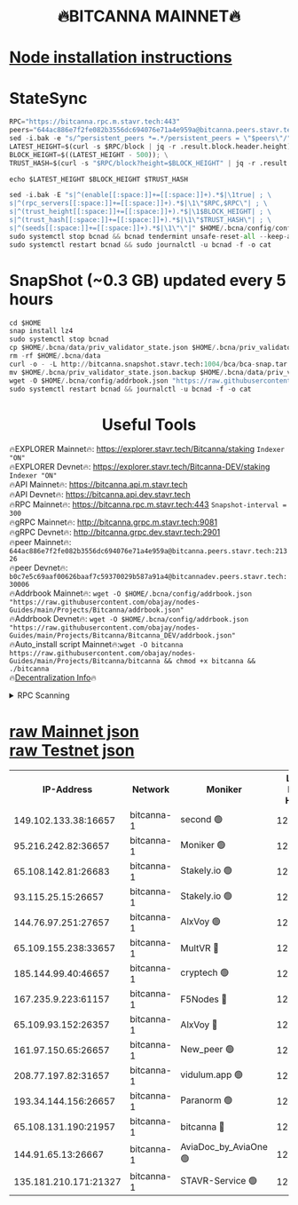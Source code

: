 <h1 align="center"> 🔥BITCANNA MAINNET🔥</h1>


[Node installation instructions](https://github.com/obajay/nodes-Guides/tree/main/Projects/Bitcanna)
=

# StateSync
```python
RPC="https://bitcanna.rpc.m.stavr.tech:443"
peers="644ac886e7f2fe082b3556dc694076e71a4e959a@bitcanna.peers.stavr.tech:21326"
sed -i.bak -e "s/^persistent_peers *=.*/persistent_peers = \"$peers\"/" $HOME/.bcna/config/config.toml
LATEST_HEIGHT=$(curl -s $RPC/block | jq -r .result.block.header.height); \
BLOCK_HEIGHT=$((LATEST_HEIGHT - 500)); \
TRUST_HASH=$(curl -s "$RPC/block?height=$BLOCK_HEIGHT" | jq -r .result.block_id.hash)

echo $LATEST_HEIGHT $BLOCK_HEIGHT $TRUST_HASH

sed -i.bak -E "s|^(enable[[:space:]]+=[[:space:]]+).*$|\1true| ; \
s|^(rpc_servers[[:space:]]+=[[:space:]]+).*$|\1\"$RPC,$RPC\"| ; \
s|^(trust_height[[:space:]]+=[[:space:]]+).*$|\1$BLOCK_HEIGHT| ; \
s|^(trust_hash[[:space:]]+=[[:space:]]+).*$|\1\"$TRUST_HASH\"| ; \
s|^(seeds[[:space:]]+=[[:space:]]+).*$|\1\"\"|" $HOME/.bcna/config/config.toml
sudo systemctl stop bcnad && bcnad tendermint unsafe-reset-all --keep-addr-book
sudo systemctl restart bcnad && sudo journalctl -u bcnad -f -o cat
```
# SnapShot (~0.3 GB) updated every 5 hours
```python
cd $HOME
snap install lz4
sudo systemctl stop bcnad
cp $HOME/.bcna/data/priv_validator_state.json $HOME/.bcna/priv_validator_state.json.backup
rm -rf $HOME/.bcna/data
curl -o - -L http://bitcanna.snapshot.stavr.tech:1004/bca/bca-snap.tar.lz4 | lz4 -c -d - | tar -x -C $HOME/.bcna --strip-components 2
mv $HOME/.bcna/priv_validator_state.json.backup $HOME/.bcna/data/priv_validator_state.json
wget -O $HOME/.bcna/config/addrbook.json "https://raw.githubusercontent.com/obajay/nodes-Guides/main/Projects/Bitcanna/addrbook.json"
sudo systemctl restart bcnad && journalctl -u bcnad -f -o cat
```

 <h1 align="center"> Useful Tools</h1>

🔥EXPLORER Mainnet🔥:    https://explorer.stavr.tech/Bitcanna/staking          `Indexer "ON"` \
🔥EXPLORER Devnet🔥:     https://explorer.stavr.tech/Bitcanna-DEV/staking     `Indexer "ON"` \
🔥API Mainnet🔥:         https://bitcanna.api.m.stavr.tech \
🔥API Devnet🔥:          https://bitcanna.api.dev.stavr.tech \
🔥RPC Mainnet🔥:         https://bitcanna.rpc.m.stavr.tech:443         `Snapshot-interval = 300` \
🔥gRPC Mainnet🔥:        http://bitcanna.grpc.m.stavr.tech:9081 \
🔥gRPC Devnet🔥:         http://bitcanna.grpc.dev.stavr.tech:2901 \
🔥peer Mainnet🔥:        `644ac886e7f2fe082b3556dc694076e71a4e959a@bitcanna.peers.stavr.tech:21326` \
🔥peer Devnet🔥:         `b0c7e5c69aaf00626baaf7c59370029b587a91a4@bitcannadev.peers.stavr.tech:30006` \
🔥Addrbook Mainnet🔥:    ```wget -O $HOME/.bcna/config/addrbook.json "https://raw.githubusercontent.com/obajay/nodes-Guides/main/Projects/Bitcanna/addrbook.json"``` \
🔥Addrbook Devnet🔥:    ```wget -O $HOME/.bcna/config/addrbook.json "https://raw.githubusercontent.com/obajay/nodes-Guides/main/Projects/Bitcanna/Bitcanna_DEV/addrbook.json"``` \
🔥Auto_install script Mainnet🔥:```wget -O bitcanna https://raw.githubusercontent.com/obajay/nodes-Guides/main/Projects/Bitcanna/bitcanna && chmod +x bitcanna && ./bitcanna``` \
🔥[Decentralization Info](https://github.com/obajay/StateSync-snapshots/tree/main/Projects/Bitcanna/Decentralization)🔥


<details>
<summary>RPC Scanning</summary>

<h2 align="center"> We scan nodes in real time every 4 hours. And we provide the final result of RPC endpoints.
We cannot influence the operation of these nodes in any way. </h2>


```python
If Voting Power is higher than 0 --> then the Node is a validator of the network and may be subject to attack and be a potential threat to the chain.
```
```python
We marked such validators with a red symbol
```

</details>

[raw Mainnet json](https://rpc-check.bcam.stavr.tech/bcam/rpc-bcam-result.json) \
[raw Testnet json](https://github.com/obajay/StateSync-snapshots/tree/main/Projects/Bitcanna/Rpc-Check-Testnet)
=



<table><tr><th>IP-Address</th><th>Network</th><th>Moniker</th><th>Latest Block Height</th><th>Earliest Block Height</th><th>Catching Up</th><th>Tx Index</th><th>Voting Power</th><th>Scan Time</th></tr><tr><td>149.102.133.38:16657</td><td>bitcanna-1</td><td>second 🟢</td><td>12895683</td><td>1</td><td>False</td><td>on</td><td>0</td><td>2024-03-06T22:50:06.750238368UTC</td></tr><tr><td>95.216.242.82:36657</td><td>bitcanna-1</td><td>Moniker 🟢</td><td>12895672</td><td>5776907</td><td>False</td><td>on</td><td>0</td><td>2024-03-06T22:49:03.331437321UTC</td></tr><tr><td>65.108.142.81:26683</td><td>bitcanna-1</td><td>Stakely.io 🟢</td><td>12895676</td><td>6152001</td><td>False</td><td>on</td><td>0</td><td>2024-03-06T22:49:26.535383082UTC</td></tr><tr><td>93.115.25.15:26657</td><td>bitcanna-1</td><td>Stakely.io 🟢</td><td>12895675</td><td>6520001</td><td>False</td><td>on</td><td>0</td><td>2024-03-06T22:49:22.122712081UTC</td></tr><tr><td>144.76.97.251:27657</td><td>bitcanna-1</td><td>AlxVoy 🟢</td><td>12895681</td><td>8805201</td><td>False</td><td>on</td><td>0</td><td>2024-03-06T22:49:56.207644630UTC</td></tr><tr><td>65.109.155.238:33657</td><td>bitcanna-1</td><td>MultVR 🔴</td><td>12862073</td><td>9933415</td><td>False</td><td>on</td><td>353850</td><td>2024-03-06T22:49:34.130469454UTC</td></tr><tr><td>185.144.99.40:46657</td><td>bitcanna-1</td><td>cryptech 🟢</td><td>12895671</td><td>11528001</td><td>False</td><td>on</td><td>0</td><td>2024-03-06T22:48:58.930745974UTC</td></tr><tr><td>167.235.9.223:61157</td><td>bitcanna-1</td><td>F5Nodes 🔴</td><td>12895678</td><td>12084001</td><td>False</td><td>on</td><td>570</td><td>2024-03-06T22:49:36.385266704UTC</td></tr><tr><td>65.109.93.152:26357</td><td>bitcanna-1</td><td>AlxVoy 🔴</td><td>12895683</td><td>12109301</td><td>False</td><td>on</td><td>1391814</td><td>2024-03-06T22:50:07.299576170UTC</td></tr><tr><td>161.97.150.65:26657</td><td>bitcanna-1</td><td>New_peer 🟢</td><td>12895676</td><td>12254001</td><td>False</td><td>on</td><td>0</td><td>2024-03-06T22:49:26.833473477UTC</td></tr><tr><td>208.77.197.82:31657</td><td>bitcanna-1</td><td>vidulum.app 🟢</td><td>12895677</td><td>12386934</td><td>False</td><td>on</td><td>0</td><td>2024-03-06T22:49:29.668478317UTC</td></tr><tr><td>193.34.144.156:26657</td><td>bitcanna-1</td><td>Paranorm 🟢</td><td>12870111</td><td>12697701</td><td>False</td><td>on</td><td>0</td><td>2024-03-06T22:49:43.045955999UTC</td></tr><tr><td>65.108.131.190:21957</td><td>bitcanna-1</td><td>bitcanna 🔴</td><td>12895679</td><td>12795679</td><td>False</td><td>on</td><td>419584</td><td>2024-03-06T22:49:40.777895017UTC</td></tr><tr><td>144.91.65.13:26667</td><td>bitcanna-1</td><td>AviaDoc_by_AviaOne 🟢</td><td>12895680</td><td>12881101</td><td>False</td><td>on</td><td>0</td><td>2024-03-06T22:49:51.551378768UTC</td></tr><tr><td>135.181.210.171:21327</td><td>bitcanna-1</td><td>STAVR-Service 🟢</td><td>12895681</td><td>12893901</td><td>False</td><td>on</td><td>0</td><td>2024-03-06T22:49:55.933185523UTC</td></tr></table>
